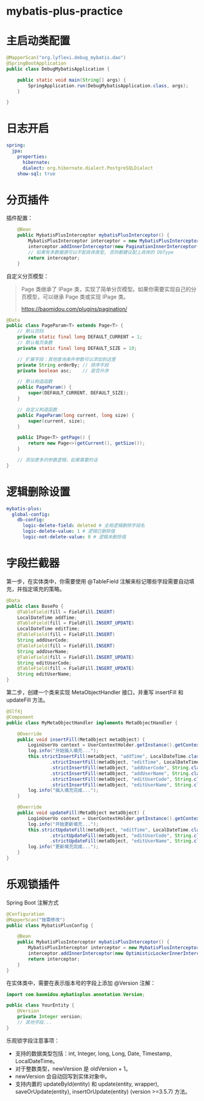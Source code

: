 # mybatis-plus-practice

# 主启动类配置
```java
@MapperScan("org.lyflexi.debug_mybatis.dao")
@SpringBootApplication
public class DebugMybatisApplication {

    public static void main(String[] args) {
        SpringApplication.run(DebugMybatisApplication.class, args);
    }

}
```

# 日志开启
```yaml
spring:
  jpa:
    properties:
      hibernate:
      dialect: org.hibernate.dialect.PostgreSQLDialect
    show-sql: true
```

# 分页插件
插件配置：
```java
    @Bean
    public MybatisPlusInterceptor mybatisPlusInterceptor() {
        MybatisPlusInterceptor interceptor = new MybatisPlusInterceptor();
        interceptor.addInnerInterceptor(new PaginationInnerInterceptor(DbType.POSTGRE_SQL)); // 如果配置多个插件, 切记分页最后添加
        // 如果有多数据源可以不配具体类型, 否则都建议配上具体的 DbType
        return interceptor;
    }
```
自定义分页模型：
> Page 类继承了 IPage 类，实现了简单分页模型。如果你需要实现自己的分页模型，可以继承 Page 类或实现 IPage 类。
> 
> https://baomidou.com/plugins/pagination/
```java
@Data
public class PageParam<T> extends Page<T> {
    // 默认页码
    private static final long DEFAULT_CURRENT = 1;
    // 默认每页条数
    private static final long DEFAULT_SIZE = 10;

    // 扩展字段：其他查询条件参数可以添加到这里
    private String orderBy; // 排序字段
    private boolean asc;    // 是否升序

    // 默认构造函数
    public PageParam() {
        super(DEFAULT_CURRENT, DEFAULT_SIZE);
    }

    // 自定义构造函数
    public PageParam(long current, long size) {
        super(current, size);
    }

    public IPage<T> getPage() {
        return new Page<>(getCurrent(), getSize());
    }

    // 添加更多的参数逻辑，如果需要的话
}
```

# 逻辑删除设置
```yaml
mybatis-plus:
  global-config:
    db-config:
      logic-delete-field: deleted # 全局逻辑删除字段名
      logic-delete-value: 1 # 逻辑已删除值
      logic-not-delete-value: 0 # 逻辑未删除值
```

# 字段拦截器
第一步，在实体类中，你需要使用 @TableField 注解来标记哪些字段需要自动填充，并指定填充的策略。
```java
@Data
public class BasePo {
    @TableField(fill = FieldFill.INSERT)
    LocalDateTime addTime;
    @TableField(fill = FieldFill.INSERT_UPDATE)
    LocalDateTime editTime;
    @TableField(fill = FieldFill.INSERT)
    String addUserCode;
    @TableField(fill = FieldFill.INSERT)
    String addUserName;
    @TableField(fill = FieldFill.INSERT_UPDATE)
    String editUserCode;
    @TableField(fill = FieldFill.INSERT_UPDATE)
    String editUserName;
}
```
第二步，创建一个类来实现 MetaObjectHandler 接口，并重写 insertFill 和 updateFill 方法。
```java
@Slf4j
@Component
public class MyMetaObjectHandler implements MetaObjectHandler {

    @Override
    public void insertFill(MetaObject metaObject) {
        LoginUserVo context = UserContextHolder.getInstance().getContext();
        log.info("开始插入填充...");
        this.strictInsertFill(metaObject, "addTime", LocalDateTime.class, LocalDateTime.now())
                .strictInsertFill(metaObject, "editTime", LocalDateTime.class, LocalDateTime.now())
                .strictInsertFill(metaObject, "addUserCode", String.class, context.getUserCode())
                .strictInsertFill(metaObject, "addUserName", String.class, context.getUserName())
                .strictInsertFill(metaObject, "editUserCode", String.class, context.getUserCode())
                .strictInsertFill(metaObject, "editUserName", String.class, context.getUserName());
        log.info("插入填充完成...");
    }

    @Override
    public void updateFill(MetaObject metaObject) {
        LoginUserVo context = UserContextHolder.getInstance().getContext();
        log.info("开始更新填充...");
        this.strictUpdateFill(metaObject, "editTime", LocalDateTime.class, LocalDateTime.now())
                .strictUpdateFill(metaObject, "editUserCode", String.class, context.getUserCode())
                .strictUpdateFill(metaObject, "editUserName", String.class, context.getUserName());
        log.info("更新填充完成...");
    }
}
```

# 乐观锁插件
Spring Boot 注解方式
```java
@Configuration
@MapperScan("按需修改")
public class MybatisPlusConfig {

    @Bean
    public MybatisPlusInterceptor mybatisPlusInterceptor() {
        MybatisPlusInterceptor interceptor = new MybatisPlusInterceptor();
        interceptor.addInnerInterceptor(new OptimisticLockerInnerInterceptor());
        return interceptor;
    }
}
```
在实体类中，需要在表示版本号的字段上添加 @Version 注解：
```java
import com.baomidou.mybatisplus.annotation.Version;

public class YourEntity {
    @Version
    private Integer version;
    // 其他字段...
}
```
乐观锁字段注意事项：

- 支持的数据类型包括：int, Integer, long, Long, Date, Timestamp, LocalDateTime。
- 对于整数类型，newVersion 是 oldVersion + 1。
- newVersion 会自动回写到实体对象中。
- 支持内置的 updateById(entity) 和 update(entity, wrapper), saveOrUpdate(entity), insertOrUpdate(entity) (version >=3.5.7) 方法。